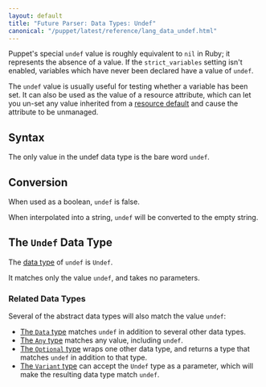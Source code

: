 ```yaml
---
layout: default
title: "Future Parser: Data Types: Undef"
canonical: "/puppet/latest/reference/lang_data_undef.html"
---
```



[resourcedefault]: ./future_lang_defaults.html
[data type]: ./future_lang_data_type.html
[data]: ./future_lang_data_abstract.html#data
[any]: ./future_lang_data_abstract.html#any
[optional]: ./future_lang_data_abstract.html#optional
[variant]: ./future_lang_data_abstract.html#variant

Puppet's special `undef` value is roughly equivalent to `nil` in Ruby; it represents the absence of a value. If the `strict_variables` setting isn't enabled, variables which have never been declared have a value of `undef`.

The `undef` value is usually useful for testing whether a variable has been set. It can also be used as the value of a resource attribute, which can let you un-set any value inherited from a [resource default][resourcedefault] and cause the attribute to be unmanaged.

## Syntax

The only value in the undef data type is the bare word `undef`.

## Conversion

When used as a boolean, `undef` is false.

When interpolated into a string, `undef` will be converted to the empty string.

## The `Undef` Data Type

The [data type][] of `undef` is `Undef`.

It matches only the value `undef`, and takes no parameters.


### Related Data Types

Several of the abstract data types will also match the value `undef`:

* [The `Data` type][data] matches `undef` in addition to several other data types.
* [The `Any` type][any] matches any value, including `undef`.
* [The `Optional` type][optional] wraps one other data type, and returns a type that matches `undef` in addition to that type.
* [The `Variant` type][variant] can accept the `Undef` type as a parameter, which will make the resulting data type match `undef`.
